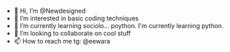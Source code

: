 - 👋 Hi, I’m @Newdesigned
- 👀 I’m interested in basic coding techniques
- 🌱 I’m currently learning sociolo... poython. I'm currently learning python.
- 💞️ I’m looking to collaborate on cool stuff
- 📫 How to reach me tg: @eewara

<!---
Newdesigned/Newdesigned is a ✨ special ✨ repository because its `README.md` (this file) appears on your GitHub profile.
You can click the Preview link to take a look at your changes.
--->
